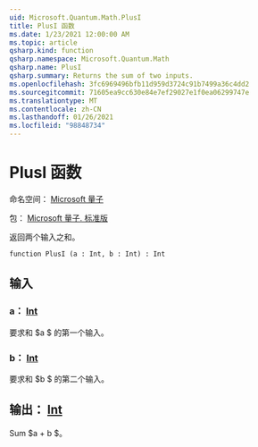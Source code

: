 ```yaml
---
uid: Microsoft.Quantum.Math.PlusI
title: PlusI 函数
ms.date: 1/23/2021 12:00:00 AM
ms.topic: article
qsharp.kind: function
qsharp.namespace: Microsoft.Quantum.Math
qsharp.name: PlusI
qsharp.summary: Returns the sum of two inputs.
ms.openlocfilehash: 3fc6969496bfb11d959d3724c91b7499a36c4dd2
ms.sourcegitcommit: 71605ea9cc630e84e7ef29027e1f0ea06299747e
ms.translationtype: MT
ms.contentlocale: zh-CN
ms.lasthandoff: 01/26/2021
ms.locfileid: "98848734"
---
```

# <a name="plusi-function"></a>PlusI 函数

命名空间： [Microsoft 量子](xref:Microsoft.Quantum.Math)

包： [Microsoft 量子. 标准版](https://nuget.org/packages/Microsoft.Quantum.Standard)


返回两个输入之和。

```qsharp
function PlusI (a : Int, b : Int) : Int
```


## <a name="input"></a>输入

### <a name="a--int"></a>a： [Int](xref:microsoft.quantum.lang-ref.int)

要求和 $a $ 的第一个输入。


### <a name="b--int"></a>b： [Int](xref:microsoft.quantum.lang-ref.int)

要求和 $b $ 的第二个输入。



## <a name="output--int"></a>输出： [Int](xref:microsoft.quantum.lang-ref.int)

Sum $a + b $。